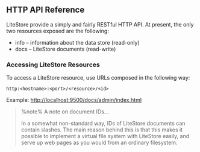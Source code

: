 ## HTTP API Reference

LiteStore provide a simply and fairly RESTful HTTP API. At present, the only two resources exposed are the following:

* info &ndash; information about the data store (read-only)
* docs &ndash; LiteStore documents (read-write)

### Accessing LiteStore Resources

To access a LiteStore resource, use URLs composed in the following way:

`http:<hostname>:<port>/<resource>/<id>`

Example: <http://localhost:9500/docs/admin/index.html>

> %note%
> A note on document IDs...
>
> In a somewhat non-standard way, IDs of LiteStore documents can contain slashes. The main reason behind this is that this makes it possible to implement a virtual file system with LiteStore easily, and serve up web pages as you would from an ordinary filesystem.